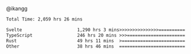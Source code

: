 @ikangg
<!--START_SECTION:waka-->

```txt
Total Time: 2,059 hrs 26 mins

Svelte                     1,290 hrs 3 mins>>>>>>>>>>>>>>>==========   61.48 %
TypeScript                 246 hrs 20 mins >>>======================   11.74 %
Rust                       49 hrs 11 mins  >========================   02.34 %
Other                      38 hrs 46 mins  =========================   01.85 %
```

<!--END_SECTION:waka-->

